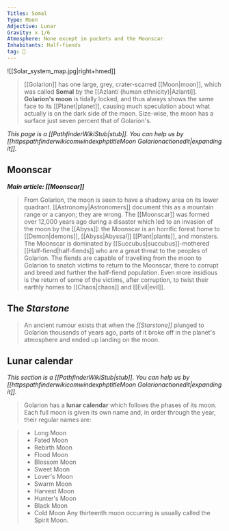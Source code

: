 ```yaml
---
Titles: Somal
Type: Moon
Adjective: Lunar
Gravity: x 1/6
Atmosphere: None except in pockets and the Moonscar
Inhabitants: Half-fiends
tag: 🌌
---
```


![[Solar_system_map.jpg|right+hmed]] 

> [[Golarion]] has one large, grey, crater-scarred [[Moon|moon]], which was called **Somal** by the [[Azlanti (human ethnicity)|Azlanti]]. **Golarion's moon** is tidally locked, and thus always shows the same face to its [[Planet|planet]], causing much speculation about what actually is on the dark side of the moon. Size-wise, the moon has a surface just seven percent that of Golarion's.



*This page is a [[PathfinderWikiStub|stub]]. You can help us by [[httpspathfinderwikicomwindexphptitleMoon Golarionactionedit|expanding it]].*



## Moonscar

***Main article: [[Moonscar]]***
> From Golarion, the moon is seen to have a shadowy area on its lower quadrant. [[Astronomy|Astronomers]] document this as a mountain range or a canyon; they are wrong. The [[Moonscar]] was formed over 12,000 years ago during a disaster which led to an invasion of the moon by the [[Abyss]]: the Moonscar is an horrific forest home to [[Demon|demons]], [[Abyss|Abyssal]] [[Plant|plants]], and monsters. The Moonscar is dominated by [[Succubus|succubus]]-mothered [[Half-fiend|half-fiends]] who are a great threat to the peoples of Golarion. The fiends are capable of travelling from the moon to Golarion to snatch victims to return to the Moonscar, there to corrupt and breed and further the half-fiend population. Even more insidious is the return of some of the victims, after corruption, to twist their earthly homes to [[Chaos|chaos]] and [[Evil|evil]].


## The *Starstone*

> An ancient rumour exists that when the *[[Starstone]]* plunged to Golarion thousands of years ago, parts of it broke off in the planet's atmosphere and ended up landing on the moon.


## Lunar calendar



*This section is a [[PathfinderWikiStub|stub]]. You can help us by [[httpspathfinderwikicomwindexphptitleMoon Golarionactionedit|expanding it]].*

> Golarion has a **lunar calendar** which follows the phases of its moon. Each full moon is given its own name and, in order through the year, their regular names are:

> - Long Moon
> - Fated Moon
> - Rebirth Moon
> - Flood Moon
> - Blossom Moon
> - Sweet Moon
> - Lover's Moon
> - Swarm Moon
> - Harvest Moon
> - Hunter's Moon
> - Black Moon
> - Cold Moon
> Any thirteenth moon occurring is usually called the Spirit Moon.








